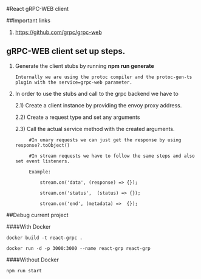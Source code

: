 #React gRPC-WEB client

##Important links

1) https://github.com/grpc/grpc-web

## gRPC-WEB client set up steps.

1) Generate the client stubs by running  **npm run generate**
       
       Internally we are using the protoc compiler and the protoc-gen-ts plugin with the service=grpc-web parameter.

2) In order to use the stubs and call to the grpc backend we have to

    2.1) Create a client instance by providing the envoy proxy address.
    
    2.2) Create a request type and set any arguments
    
    2.3) Call the actual service method with the created arguments.

            #In unary requests we can just get the response by using response?.toObject()

            #In stream requests we have to follow the same steps and also set event listeners.

            Example:

                stream.on('data', (response) => {});

                stream.on('status',  (status) => {});

                stream.on('end', (metadata) =>  {});


##Debug current project

####With Docker

````
docker build -t react-grpc .

docker run -d -p 3000:3000 --name react-grp react-grp

````

####Without Docker

````
npm run start
````
